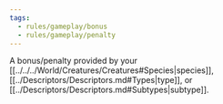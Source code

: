 ```yaml
---
tags:
  - rules/gameplay/bonus
  - rules/gameplay/penalty
---
```

A bonus/penalty provided by your [[../../../World/Creatures/Creatures#Species|species]], [[../Descriptors/Descriptors.md#Types|type]], or [[../Descriptors/Descriptors.md#Subtypes|subtype]].